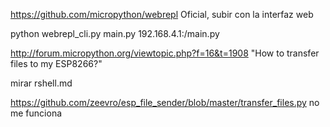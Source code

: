 https://github.com/micropython/webrepl
Oficial, subir con la interfaz web

python webrepl_cli.py main.py 192.168.4.1:/main.py


http://forum.micropython.org/viewtopic.php?f=16&t=1908
"How to transfer files to my ESP8266?"

mirar rshell.md


https://github.com/zeevro/esp_file_sender/blob/master/transfer_files.py
no me funciona

